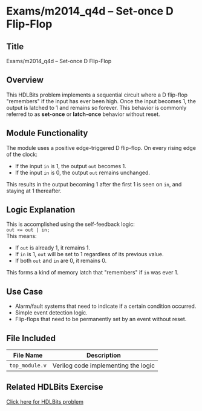 # Exams/m2014_q4d – Set-once D Flip-Flop

## Title
Exams/m2014_q4d – Set-once D Flip-Flop

## Overview
This HDLBits problem implements a sequential circuit where a D flip-flop "remembers" if the input has ever been high. Once the input becomes 1, the output is latched to 1 and remains so forever. This behavior is commonly referred to as **set-once** or **latch-once** behavior without reset.

## Module Functionality
The module uses a positive edge-triggered D flip-flop. On every rising edge of the clock:
- If the input `in` is 1, the output `out` becomes 1.
- If the input `in` is 0, the output `out` remains unchanged.

This results in the output becoming 1 after the first 1 is seen on `in`, and staying at 1 thereafter.

## Logic Explanation
This is accomplished using the self-feedback logic:  
`out <= out | in;`  
This means:
- If `out` is already 1, it remains 1.
- If `in` is 1, `out` will be set to 1 regardless of its previous value.
- If both `out` and `in` are 0, it remains 0.

This forms a kind of memory latch that "remembers" if `in` was ever 1.

## Use Case
- Alarm/fault systems that need to indicate if a certain condition occurred.
- Simple event detection logic.
- Flip-flops that need to be permanently set by an event without reset.

## File Included

| File Name     | Description                            |
|---------------|----------------------------------------|
| `top_module.v`| Verilog code implementing the logic    |

## Related HDLBits Exercise

[Click here for HDLBits problem](https://hdlbits.01xz.net/wiki/Exams/m2014_q4d)


